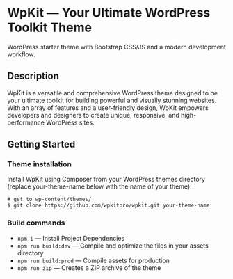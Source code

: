 # WpKit — Your Ultimate WordPress Toolkit Theme

WordPress starter theme with Bootstrap CSS/JS and a modern development workflow.

## Description

WpKit is a versatile and comprehensive WordPress theme designed to be your ultimate toolkit for building powerful and visually stunning
websites. With an array of features and a user-friendly design, WpKit empowers developers and designers to create unique, responsive, and
high-performance WordPress sites.

## Getting Started

### Theme installation

Install WpKit using Composer from your WordPress themes directory (replace your-theme-name below with the name of your
theme):

``` 
# get to wp-content/themes/
$ git clone https://github.com/wpkitpro/wpkit.git your-theme-name
```

### Build commands
* ``npm i`` — Install Project Dependencies
* ``npm run build:dev`` — Compile and optimize the files in your assets directory
* ``npm run build:prod`` — Compile assets for production
* ``npm run zip`` — Creates a ZIP archive of the theme
